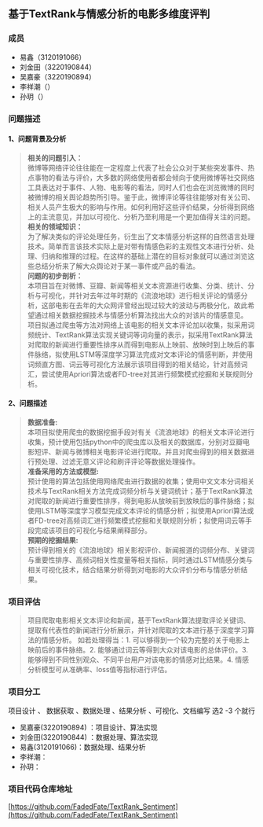 ## 基于TextRank与情感分析的电影多维度评判

### 成员
- 易鑫（3120191066）
- 刘金田（3220190844）
- 吴嘉豪（3220190894）
- 李祥潮（）
- 孙玥（）

### 问题描述

#### 1、问题背景及分析  
> __相关的问题引入：__  
> 微博等网络评论往往能在一定程度上代表了社会公众对于某些突发事件、热点事物的看法与评价，大多数的网络使用者都会倾向于使用微博等社交网络工具表达对于事件、人物、电影等的看法，同时人们也会在浏览微博的同时被微博的相关舆论趋势所引导。鉴于此，微博评论等往往能够对有关公司、相关人员产生极大的影响与作用。如何利用好这些评价结果，分析得到网络上的主流意见，并加以可视化、分析乃至利用是一个更加值得关注的问题。  
> __相关的领域知识：__  
> 为了解决类似的评论处理任务，衍生出了文本情感分析这样的自然语言处理技术。简单而言该技术实际上是对带有情感色彩的主观性文本进行分析、处理、归纳和推理的过程。在这样的基础上潜在的目标对象就可以通过浏览这些总结分析来了解大众舆论对于某一事件或产品的看法。  
> __问题的初步剖析：__  
> 本项目旨在对微博、豆瓣、新闻等相关文本资源进行收集、分类、统计、分析与可视化，并针对去年过年时期的《流浪地球》进行相关评论的情感分析，这部电影在去年的大众网评曾经出现过较大的波动与两极分化，故此希望通过相关数据挖掘技术与情感分析算法找出大众的对该片的情感意见。    
> 项目拟通过爬虫等方法对网络上该电影的相关文本评论加以收集，拟采用词频统计、TextRank算法实现关键词等词向量的表示，拟采用TextRank算法对爬取的新闻进行重要性排序从而得到电影从上映前、放映时到上映后的事件脉络，拟使用LSTM等深度学习算法完成对文本评论的情感判断，并使用词频直方图、词云等可视化方法展示该项目得到的相关结论，针对高频词汇，尝试使用Apriori算法或者FD-tree对其进行频繁模式挖掘和关联规则分析。  

#### 2、问题描述

>  __数据准备:__    
>  	本项目拟使用爬虫的数据挖掘手段对有关《流浪地球》的相关文本评论进行收集，预计使用包括python中的爬虫库以及相关的数据库，分别对豆瓣电影短评、新闻与微博相关电影评论进行爬取。并且对爬虫得到的相关数据进行预处理、过滤无意义评论和刷评评论等数据处理操作。  
>  __准备采用的方法或模型:__    
>  预计使用的算法包括使用网络爬虫进行数据的收集；使用中文文本分词相关技术与TextRank相关方法完成词频分析与关键词统计；基于TextRank算法对爬取的新闻进行重要性排序，得到电影从放映前到放映后的事件脉络；拟使用LSTM等深度学习模型完成文本评论的情感分析；拟使用Apriori算法或者FD-tree对高频词汇进行频繁模式挖掘和关联规则分析；拟使用词云等手段完成该项目的可视化与结果阐释部分。  
>  __预期的挖掘结果:__    
预计得到相关的《流浪地球》相关影视评价、新闻报道的词频分布、关键词与重要性排序、高频词相关性度量等相关指标，同时通过LSTM情感分类与相关可视化技术，结合结果分析得到对电影的大众评价分布与情感分析结果。  
### 项目评估

> 项目爬取电影相关文本评论和新闻，基于TextRank算法提取评论关键词、提取有代表性的新闻进行分析展示，并针对爬取的文本进行基于深度学习算法的情感分析。
> 如若处理得当：1. 可以够得到一个较为完整的关于电影上映前后的事件脉络。2. 能够通过词云等得到大众对该电影的总体评价。3. 能够得到不同性别观众、不同平台用户对该电影的情感对比结果。4. 情感分析模型可从准确率、loss值等指标进行评估。

### 项目分工

 项目设计 、 数据获取 、数据处理 、结果分析 、可视化、文档编写  选2 -3 个就行 

- 吴嘉豪(3220190894) ：项目设计、算法实现
- 刘金田(3220190844) ：数据处理、算法实现
- 易鑫(3120191066)：数据处理、结果分析
- 李祥潮：
- 孙玥：

### 项目代码仓库地址
[https://github.com/FadedFate/TextRank_Sentiment](https://github.com/FadedFate/TextRank_Sentiment)




